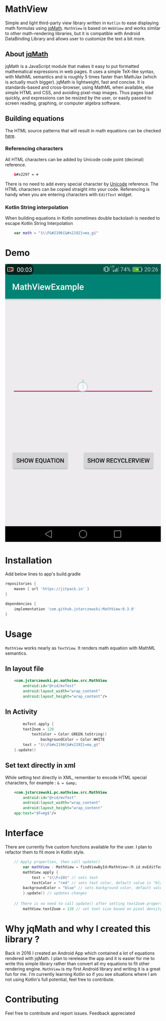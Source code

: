 # MathView
Simple and light third-party view library written in `Kotlin` to ease displaying math formulas using [jqMath](https://mathscribe.com/author/jqmath.html). `MathView` is based on `WebView` and works similar to other math-rendering libraries, but it is compatible with Android DataBinding Library and allows user to customize the text a bit more.  

## About [jqMath](https://mathscribe.com/author/jqmath.html)
jqMath is a JavaScript module that makes it easy to put formatted mathematical expressions in web pages. It uses a simple TeX-like syntax, with MathML semantics and is roughly 5 times faster than MathJax (which is actually much bigger). jqMath is lightweight, fast and concise. It is standards-based and cross-browser, using MathML when available, else simple HTML and CSS, and avoiding pixel-map images. Thus pages load quickly, and expressions can be resized by the user, or easily passed to screen reading, graphing, or computer algebra software. 

## Building equations
The HTML source patterns that will result in math equations can be checked [here](https://mathscribe.com/author/jqmath.html). 

### Referencing characters
All HTML characters can be added by Unicode code point (decimal) reference.
```html
	&#x2297 = ⊗
```
There is no need to add every special character by [Unicode](https://www.w3schools.com/charsets/ref_utf_misc_symbols.asp) reference. The HTML characters can be copied straight into your code. Referencing is handy when you are entering characters with `EditText` widget.

### Kotlin String interpolation
When building equations in Kotlin sometimes double backslash is needed to escape Kotlin String Interpolation
```kotlin
	var math = "$\\F&#2196{&#x2192}=ma_g$"
```
# Demo
![Demo RecyclerView](/MathViewGif.gif)

# Installation

Add below lines to app's build.gradle

```groovy
repositories {
	maven { url 'https://jitpack.io' }
}
```
```groovy
dependencies {
	implementation 'com.github.jstarczewski:MathView:0.3.0'
}
```
# Usage
`MathView` works nearly as `TextView`. It renders math equation with MathML semantics.

## In layout file 

```xml
	<com.jstarczewski.pc.mathview.src.MathView
        android:id="@+id/mvTest"
        android:layout_width="wrap_content"
        android:layout_height="wrap_content"/>
```

## In Activity

```kotlin
        mvTest.apply {
		textZoom = 120
        	textColor = Color.GREEN.toString()
    	    	backgroundColor = Color.WHITE
		text = "$\\F&#x2196{&#x2192}=ma_g$"
	}.update()

```
## Set text directly in xml

While setting text directly in XML, remember to encode HTML special characters, for example : `& = &amp;`

```xml
	<com.jstarczewski.pc.mathview.src.MathView
        android:id="@+id/mvTest"
        android:layout_width="wrap_content"
        android:layout_height="wrap_content"
	app:text="$F=mg$"/>
```


# Interface
There are currently five custom functions available for the user. I plan to refactor them to fit more in Kotlin style.

```kotlin
	// Apply properties, then call update()
        var mathView : MathView = findViewById<MathView>(R.id.mvEditTextExample)
        mathView.apply {
            text = "$\\F=10$" // sets text
            textColor = "red" // sets text color, default value is "black"
	    backgroundColor = "blue" // sets background color, default value is "white"
        }.update() // updates changes 

	// There is no need to call update() after setting textZoom property
        mathView.textZoom = 120 // set text size based on pixel density, default value is 100 (%)
```

# Why jqMath and why I created this library ?
Back in 2016 I created an Android App which contained a lot of equations rendered with jqMath. I plan to rerelease the app and it is easier for me to write this simple library rather than convert all my equations to fit other rendering engine. `MathView` is my first Android library and writing it is a great fun for me. I'm currently learning Kotlin so if you see situations where I am not using Kotlin's full potential, feel free to contribute.



# Contributing
Feel free to contribute and report issues. Feedback appreciated

